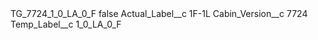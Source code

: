 <?xml version="1.0" encoding="UTF-8"?>
<CustomMetadata xmlns="http://soap.sforce.com/2006/04/metadata" xmlns:xsi="http://www.w3.org/2001/XMLSchema-instance" xmlns:xsd="http://www.w3.org/2001/XMLSchema">
    <label>TG_7724_1_0_LA_0_F</label>
    <protected>false</protected>
    <values>
        <field>Actual_Label__c</field>
        <value xsi:type="xsd:string">1F-1L</value>
    </values>
    <values>
        <field>Cabin_Version__c</field>
        <value xsi:type="xsd:string">7724</value>
    </values>
    <values>
        <field>Temp_Label__c</field>
        <value xsi:type="xsd:string">1_0_LA_0_F</value>
    </values>
</CustomMetadata>
